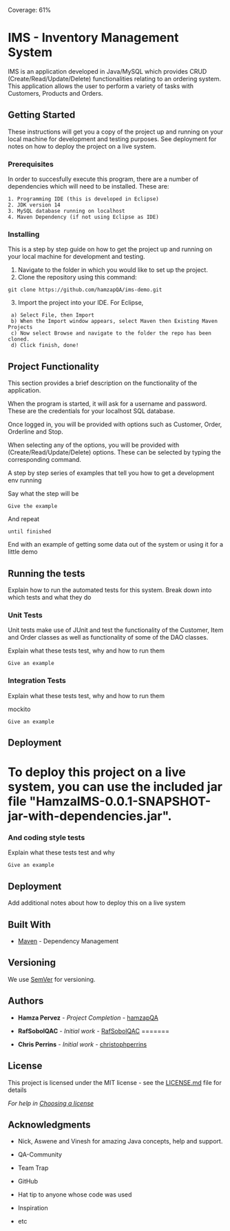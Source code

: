 
Coverage: 61%

# IMS - Inventory Management System

IMS is an application developed in Java/MySQL which provides CRUD (Create/Read/Update/Delete) functionalities relating to an ordering system.
This application allows the user to perform a variety of tasks with Customers, Products and Orders.

## Getting Started

These instructions will get you a copy of the project up and running on your local machine for development and testing purposes. See deployment for notes on how to deploy the project on a live system.

### Prerequisites

In order to succesfully execute this program, there are a number of dependencies which will need to be installed. These are:

```
1. Programming IDE (this is developed in Eclipse)
2. JDK version 14
3. MySQL database running on localhost
4. Maven Dependency (if not using Eclipse as IDE)
```

### Installing


This is a step by step guide on how to get the project up and running on your local machine for development and testing. 

1. Navigate to the folder in which you would like to set up the project.
2. Clone the repository using this command:

```
git clone https://github.com/hamzapQA/ims-demo.git
```

3. Import the project into your IDE. For Eclipse, 
```
 a) Select File, then Import
 b) When the Import window appears, select Maven then Existing Maven Projects
 c) Now select Browse and navigate to the folder the repo has been cloned.
 d) Click finish, done!
 ```
 ## Project Functionality
 
 This section provides a brief description on the functionality of the application.
 
 When the program is started, it will ask for a username and password. These are the credentials for your localhost SQL database. 
 
 Once logged in, you will be provided with options such as Customer, Order, Orderline and Stop.
 
 When selecting any of the options, you will be provided with (Create/Read/Update/Delete) options. These can be selected by typing the corresponding command.

A step by step series of examples that tell you how to get a development env running

Say what the step will be

```
Give the example
```

And repeat

```
until finished
```

End with an example of getting some data out of the system or using it for a little demo


## Running the tests

Explain how to run the automated tests for this system. Break down into which tests and what they do

### Unit Tests 


Unit tests make use of JUnit and test the functionality of the  Customer, Item and Order classes as well as functionality of some of the DAO classes. 

Explain what these tests test, why and how to run them


```
Give an example
```

### Integration Tests 
Explain what these tests test, why and how to run them

mockito



```
Give an example
```

## Deployment

To deploy this project on a live system, you can use the included jar file "HamzaIMS-0.0.1-SNAPSHOT-jar-with-dependencies.jar".
=======

### And coding style tests

Explain what these tests test and why

```
Give an example
```

## Deployment

Add additional notes about how to deploy this on a live system


## Built With

* [Maven](https://maven.apache.org/) - Dependency Management

## Versioning

We use [SemVer](http://semver.org/) for versioning.

## Authors

* **Hamza Pervez** - *Project Completion* - [hamzapQA](https://github.com/hamzapQA)

* **RafSobolQAC** - *Initial work* - [RafSobolQAC](https://github.com/RafSobolQAC/ims-demo)
=======
* **Chris Perrins** - *Initial work* - [christophperrins](https://github.com/christophperrins)


## License

This project is licensed under the MIT license - see the [LICENSE.md](LICENSE.md) file for details 

*For help in [Choosing a license](https://choosealicense.com/)*

## Acknowledgments


* Nick, Aswene and Vinesh for amazing Java concepts, help and support.
* QA-Community
* Team Trap
* GitHub

* Hat tip to anyone whose code was used
* Inspiration
* etc

